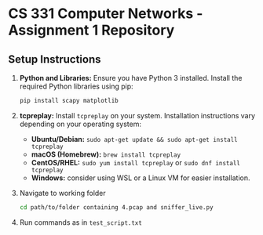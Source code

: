 # CS 331 Computer Networks - Assignment 1 Repository

## Setup Instructions

1.  **Python and Libraries:** Ensure you have Python 3 installed. Install the required Python libraries using pip:
    ```bash
    pip install scapy matplotlib
    ```

2.  **tcpreplay:** Install `tcpreplay` on your system.  Installation instructions vary depending on your operating system:
    *   **Ubuntu/Debian:** `sudo apt-get update && sudo apt-get install tcpreplay`
    *   **macOS (Homebrew):** `brew install tcpreplay`
    *   **CentOS/RHEL:** `sudo yum install tcpreplay` or `sudo dnf install tcpreplay`
    *   **Windows:** consider using WSL or a Linux VM for easier installation.

3.  Navigate to working folder
    ```bash
    cd path/to/folder containing 4.pcap and sniffer_live.py
    ```

3.  Run commands as in `test_script.txt`


